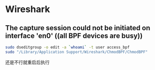 # Wireshark

## The capture session could not be initiated on interface 'en0' ((all BPF devices are busy))

```bash
sudo dseditgroup -o edit -a `whoami` -t user access_bpf
sudo "/Library/Application Support/Wireshark/ChmodBPF/ChmodBPF"
```

还是不行就重启后执行